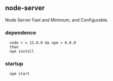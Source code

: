 ## node-server
Node Server Fast and Minimum, and Configurable.

### dependence
```
  node > = 12.0.0 && npm > 6.0.0
  then
  npm install
```

### startup
```
  npm start
```